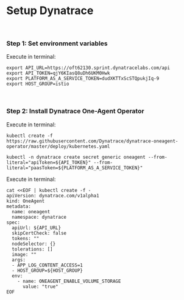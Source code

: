 # Setup Dynatrace

<br>

### Step 1: Set environment variables

Execute in terminal:

```
export API_URL=https://oft62130.sprint.dynatracelabs.com/api
export API_TOKEN=qjY6KIasQ8uDh6UKM0Hwk
export PLATFORM_AS_A_SERVICE_TOKEN=dudXKTTxScSTQpukjIq-9
export HOST_GROUP=istio
```

<br>

### Step 2: Install Dynatrace One-Agent Operator

Execute in terminal:

```
kubectl create -f https://raw.githubusercontent.com/Dynatrace/dynatrace-oneagent-operator/master/deploy/kubernetes.yaml
```

```
kubectl -n dynatrace create secret generic oneagent --from-literal="apiToken=${API_TOKEN}" --from-literal="paasToken=${PLATFORM_AS_A_SERVICE_TOKEN}"
```

Execute in terminal:

```
cat <<EOF | kubectl create -f -
apiVersion: dynatrace.com/v1alpha1
kind: OneAgent
metadata:
  name: oneagent
  namespace: dynatrace
spec:
  apiUrl: ${API_URL}
  skipCertCheck: false
  tokens: ""
  nodeSelector: {}
  tolerations: []
  image: ""
  args:
  - APP_LOG_CONTENT_ACCESS=1
  - HOST_GROUP=${HOST_GROUP}
  env:
    - name: ONEAGENT_ENABLE_VOLUME_STORAGE
      value: "true"
EOF
```
